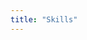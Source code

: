 ```yaml
---
title: "Skills"
---
```


<script setup>
import SkillItems from '../../components/skill-items.vue'

</script>

<SkillItems animationOn/>
